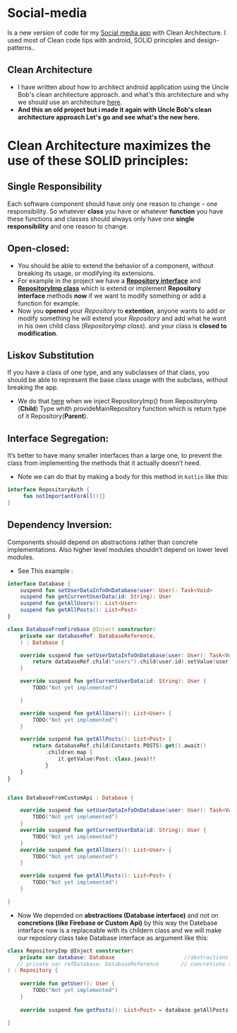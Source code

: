 # Social-media
Is a new version of code for my [Social media app](https://github.com/kareemAboelatta/social-media-app) with Clean Architecture. 
I used most of Clean code tips with android, SOLID principles and design-patterns..

## Clean Architecture 
- I have written about how to architect android application using the Uncle Bob's clean architecture approach. and what's this architecture and why we should use an architecture [here](https://github.com/kareemAboelatta/Clean-architecture).
- **And this an old project but i made it again with Uncle Bob's clean architecture approach Let's go and see what's the new here.**

# Clean Architecture maximizes the use of these SOLID principles: 
## Single Responsibility
Each software component should have only one reason to change – one responsibility.
So whatever **class** you have or whatever **function** you have these functions and classes should always only have one **single responsibility** and one reason to change.

## Open-closed:
- You should be able to extend the behavior of a component, without breaking its usage, or modifying its extensions.
- For example in the project we have a [**Repository interface**](https://github.com/kareemAboelatta/Social-media/blob/master/app/src/main/java/com/example/socialmedia/main/domain/Repository.kt) and [**RepositoryImp class**](https://github.com/kareemAboelatta/Social-media/blob/master/app/src/main/java/com/example/socialmedia/main/data/models/repository/RepositoryImp.kt) which is extend or implement           **Repository interface** methods **now** if we want to modify something or add a function for example.
- Now you **opened** your *Repository* to **extention**, anyone wants to add or modify something he will extend your *Repository* and add what he want in his own child class (*RepositoryImp class*). and your class is **closed to modification**.

## Liskov Substitution 
If you have a class of one type, and any subclasses of that class, you should be able to represent the base class usage with the subclass, without breaking the app.
- We do that [here](https://github.com/kareemAboelatta/Social-media/blob/d03bc0e318f3d0787569c5e16608346c774bf80c/app/src/main/java/com/example/socialmedia/di/RepositoryModule.kt#L64) when we inject RepositoryImp() from RepositoryImp (**Child**) Type whith provideMainRepository function which is return type of it Repository(**Parent**).

## Interface Segregation:
It’s better to have many smaller interfaces than a large one, to prevent the class from implementing the methods that it actually doesn’t need.
- Note we can do that by making a body for this method in `Kotlin` like this:
```kotlin
interface RepositoryAuth {
     fun notImportantForAll(){}
}
```

## Dependency Inversion: 
Components should depend on abstractions rather than concrete implementations. Also higher level modules shouldn’t depend on lower level modules.
- See This example :
```kotlin
interface Database {
    suspend fun setUserDataInfoOnDatabase(user: User): Task<Void>
    suspend fun getCurrentUserData(id: String): User
    suspend fun getAllUsers(): List<User>
    suspend fun getAllPosts(): List<Post>
}

class DatabaseFromFirebase @Inject constructor(
    private var databaseRef: DatabaseReference,
    ) : Database {

    override suspend fun setUserDataInfoOnDatabase(user: User): Task<Void> {
        return databaseRef.child("users").child(user.id).setValue(user)
    }

    override suspend fun getCurrentUserData(id: String): User {
        TODO("Not yet implemented")

    }

    override suspend fun getAllUsers(): List<User> {
        TODO("Not yet implemented")
    }

    override suspend fun getAllPosts(): List<Post> {
        return databaseRef.child(Constants.POSTS).get().await()
            .children.map {
                it.getValue(Post::class.java)!!
            }
    }
}


class DatabaseFromCustomApi : Database {

    override suspend fun setUserDataInfoOnDatabase(user: User): Task<Void> {
        TODO("Not yet implemented")
    }
    override suspend fun getCurrentUserData(id: String): User {
        TODO("Not yet implemented")
    }
    override suspend fun getAllUsers(): List<User> {
        TODO("Not yet implemented")
    }

    override suspend fun getAllPosts(): List<Post> {
        TODO("Not yet implemented")
    }

}

```
- Now We depended on **abstractions (Database interface)** and not on **concretions (like Firebase or Custom Api)** by this way the Datebase interface now is a replaceable with its childern class and we will make our reposiory class take Database interface as argument like this:
```kotlin
class RepositoryImp @Inject constructor(
    private var database: Database                      //abstractions (firebase or your custom api)
   // private var refDatabase: DatabaseReference       // concretions (just for firebase)
) : Repository {
    
    override fun getUser(): User {
        TODO("Not yet implemented")
    }
    
    override suspend fun getPosts(): List<Post> = database.getAllPosts()
    
}
```



